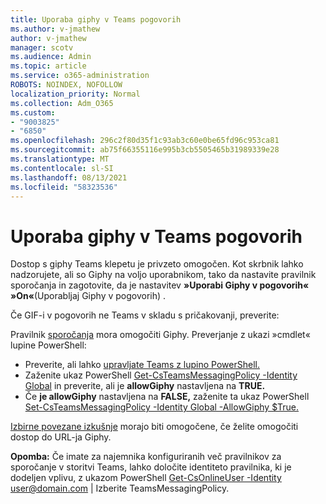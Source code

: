 ```yaml
---
title: Uporaba giphy v Teams pogovorih
ms.author: v-jmathew
author: v-jmathew
manager: scotv
ms.audience: Admin
ms.topic: article
ms.service: o365-administration
ROBOTS: NOINDEX, NOFOLLOW
localization_priority: Normal
ms.collection: Adm_O365
ms.custom:
- "9003825"
- "6850"
ms.openlocfilehash: 296c2f80d35f1c93ab3c60e0be65fd96c953ca81
ms.sourcegitcommit: ab75f66355116e995b3cb5505465b31989339e28
ms.translationtype: MT
ms.contentlocale: sl-SI
ms.lasthandoff: 08/13/2021
ms.locfileid: "58323536"
---
```

# <a name="using-giphys-in-teams-conversations"></a>Uporaba giphy v Teams pogovorih

Dostop s giphy Teams klepetu je privzeto omogočen. Kot skrbnik lahko nadzorujete, ali so Giphy [](https://docs.microsoft.com/microsoftteams/messaging-policies-in-teams#messaging-policy-settings) na voljo uporabnikom, tako da nastavite pravilnik sporočanja in zagotovite, da je nastavitev **»Uporabi Giphy v pogovorih«** **»On«**(Uporabljaj Giphy v pogovorih) .

Če GIF-i v pogovorih ne Teams v skladu s pričakovanji, preverite:

Pravilnik [sporočanja](https://docs.microsoft.com/microsoftteams/messaging-policies-in-teams) mora omogočiti Giphy. Preverjanje z ukazi »cmdlet« lupine PowerShell:

- Preverite, ali lahko [upravljate Teams z lupino PowerShell.](https://docs.microsoft.com/microsoftteams/teams-powershell-overview?view=o365-worldwide#manage-teams-with-powershell)
- Zaženite ukaz PowerShell [Get-CsTeamsMessagingPolicy -Identity Global](https://docs.microsoft.com/powershell/module/skype/get-csteamsmessagingpolicy?view=skype-ps) in preverite, ali je **allowGiphy** nastavljena na **TRUE.**
- Če **je allowGiphy** nastavljena na **FALSE,** zaženite ta ukaz PowerShell [Set-CsTeamsMessagingPolicy -Identity Global -AllowGiphy $True.](https://docs.microsoft.com/powershell/module/skype/set-csteamsmessagingpolicy?view=skype-ps)

[Izbirne povezane izkušnje](https://docs.microsoft.com/deployoffice/privacy/optional-connected-experiences) morajo biti omogočene, če želite omogočiti dostop do URL-ja Giphy.

**Opomba:** Če imate za najemnika konfiguriranih več pravilnikov za sporočanje v storitvi Teams, lahko določite identiteto pravilnika, ki je dodeljen vplivu, z ukazom PowerShell [Get-CsOnlineUser -Identity](https://docs.microsoft.com/powershell/module/skype/get-csonlineuser?view=skype-ps) <user@domain.com> | Izberite TeamsMessagingPolicy.
